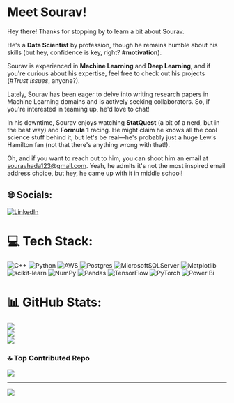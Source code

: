 # Meet Sourav!

Hey there! Thanks for stopping by to learn a bit about Sourav. 

He's a **Data Scientist** by profession, though he remains humble about his skills (but hey, confidence is key, right? **#motivation**).

Sourav is experienced in **Machine Learning** and **Deep Learning**, and if you're curious about his expertise, feel free to check out his projects (*#Trust Issues*, anyone?).

Lately, Sourav has been eager to delve into writing research papers in Machine Learning domains and is actively seeking collaborators. So, if you're interested in teaming up, he'd love to chat!

In his downtime, Sourav enjoys watching **StatQuest** (a bit of a nerd, but in the best way) and **Formula 1** racing. He might claim he knows all the cool science stuff behind it, but let's be real—he's probably just a huge Lewis Hamilton fan (not that there's anything wrong with that!).

Oh, and if you want to reach out to him, you can shoot him an email at [souravhada123@gmail.com](mailto:souravhada123@gmail.com). Yeah, he admits it's not the most inspired email address choice, but hey, he came up with it in middle school!



## 🌐 Socials:
[![LinkedIn](https://img.shields.io/badge/LinkedIn-%230077B5.svg?logo=linkedin&logoColor=white)](https://linkedin.com/in/https://www.linkedin.com/in/sourav-hada/) 

# 💻 Tech Stack:
![C++](https://img.shields.io/badge/c++-%2300599C.svg?style=flat-square&logo=c%2B%2B&logoColor=white) ![Python](https://img.shields.io/badge/python-3670A0?style=flat-square&logo=python&logoColor=ffdd54) ![AWS](https://img.shields.io/badge/AWS-%23FF9900.svg?style=flat-square&logo=amazon-aws&logoColor=white) ![Postgres](https://img.shields.io/badge/postgres-%23316192.svg?style=flat-square&logo=postgresql&logoColor=white) ![MicrosoftSQLServer](https://img.shields.io/badge/Microsoft%20SQL%20Server-CC2927?style=flat-square&logo=microsoft%20sql%20server&logoColor=white) ![Matplotlib](https://img.shields.io/badge/Matplotlib-%23ffffff.svg?style=flat-square&logo=Matplotlib&logoColor=black) ![scikit-learn](https://img.shields.io/badge/scikit--learn-%23F7931E.svg?style=flat-square&logo=scikit-learn&logoColor=white) ![NumPy](https://img.shields.io/badge/numpy-%23013243.svg?style=flat-square&logo=numpy&logoColor=white) ![Pandas](https://img.shields.io/badge/pandas-%23150458.svg?style=flat-square&logo=pandas&logoColor=white) ![TensorFlow](https://img.shields.io/badge/TensorFlow-%23FF6F00.svg?style=flat-square&logo=TensorFlow&logoColor=white) ![PyTorch](https://img.shields.io/badge/PyTorch-%23EE4C2C.svg?style=flat-square&logo=PyTorch&logoColor=white) ![Power Bi](https://img.shields.io/badge/power_bi-F2C811?style=flat-square&logo=powerbi&logoColor=black) 
# 📊 GitHub Stats:
![](https://github-readme-stats.vercel.app/api?username=souravhada&theme=dark&hide_border=true&include_all_commits=false&count_private=false)<br/>
![](https://github-readme-streak-stats.herokuapp.com/?user=souravhada&theme=dark&hide_border=true)<br/>
![](https://github-readme-stats.vercel.app/api/top-langs/?username=souravhada&theme=dark&hide_border=true&include_all_commits=false&count_private=false&layout=compact)

### 🔝 Top Contributed Repo
![](https://github-contributor-stats.vercel.app/api?username=souravhada&limit=5&theme=dark&combine_all_yearly_contributions=true)

---
[![](https://visitcount.itsvg.in/api?id=souravhada&icon=0&color=0)](https://visitcount.itsvg.in)

<!-- Proudly created with GPRM ( https://gprm.itsvg.in ) -->
